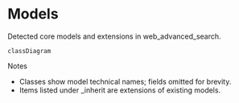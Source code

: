 # Models

Detected core models and extensions in web_advanced_search.

```mermaid
classDiagram
```

Notes
- Classes show model technical names; fields omitted for brevity.
- Items listed under _inherit are extensions of existing models.
